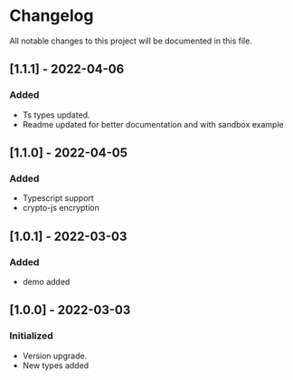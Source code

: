 # Changelog
All notable changes to this project will be documented in this file.


## [1.1.1] - 2022-04-06
### Added
- Ts types updated.
- Readme updated for better documentation and with sandbox example

## [1.1.0] - 2022-04-05
### Added
- Typescript support
- crypto-js encryption

## [1.0.1] - 2022-03-03
### Added
- demo added

## [1.0.0] - 2022-03-03
### Initialized
- Version upgrade.
- New types added
